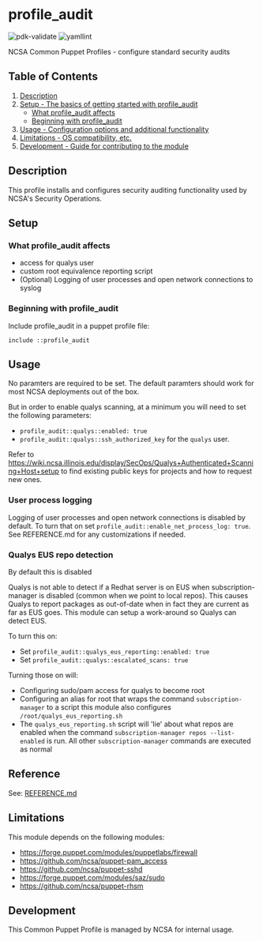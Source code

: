 # profile_audit

![pdk-validate](https://github.com/ncsa/puppet-profile_audit/workflows/pdk-validate/badge.svg)
![yamllint](https://github.com/ncsa/puppet-profile_audit/workflows/yamllint/badge.svg)

NCSA Common Puppet Profiles - configure standard security audits

## Table of Contents

1. [Description](#description)
1. [Setup - The basics of getting started with profile_audit](#setup)
    * [What profile_audit affects](#what-profile_audit-affects)
    * [Beginning with profile_audit](#beginning-with-profile_audit)
1. [Usage - Configuration options and additional functionality](#usage)
1. [Limitations - OS compatibility, etc.](#limitations)
1. [Development - Guide for contributing to the module](#development)

## Description

This profile installs and configures security auditing functionality used by NCSA's Security Operations.

## Setup

### What profile_audit affects

* access for qualys user
* custom root equivalence reporting script
* (Optional) Logging of user processes and open network connections to syslog

### Beginning with profile_audit

Include profile_audit in a puppet profile file:
```
include ::profile_audit
```

## Usage

No paramters are required to be set. The default paramters should work for most NCSA deployments out of the box.

But in order to enable qualys scanning, at a minimum you will need to set the following parameters:
* `profile_audit::qualys::enabled: true`
* `profile_audit::qualys::ssh_authorized_key` for the `qualys` user.

Refer to https://wiki.ncsa.illinois.edu/display/SecOps/Qualys+Authenticated+Scanning+Host+setup to find existing public keys for projects and how to request new ones.

### User process logging
Logging of user processes and open network connections is disabled by default. To turn that on set `profile_audit::enable_net_process_log: true`. See REFERENCE.md for any customizations if needed.

### Qualys EUS repo detection
By default this is disabled

Qualys is not able to detect if a Redhat server is on EUS when subscription-manager is disabled (common when we point to local repos). This causes Qualys to report packages as out-of-date when in fact they are current as far as EUS goes. This module can setup a work-around so Qualys can detect EUS.

To turn this on:
* Set `profile_audit::qualys_eus_reporting::enabled: true`
* Set `profile_audit::qualys::escalated_scans: true`

Turning those on will:
* Configuring sudo/pam access for qualys to become root
* Configuring an alias for root that wraps the command `subscription-manager` to a script this module also configures `/root/qualys_eus_reporting.sh`
* The `qualys_eus_reporting.sh` script will 'lie' about what repos are enabled when the command `subscription-manager repos --list-enabled` is run. All other `subscription-manager` commands are executed as normal


## Reference

See: [REFERENCE.md](REFERENCE.md)

## Limitations

This module depends on the following modules:
- https://forge.puppet.com/modules/puppetlabs/firewall
- https://github.com/ncsa/puppet-pam_access
- https://github.com/ncsa/puppet-sshd
- https://forge.puppet.com/modules/saz/sudo
- https://github.com/ncsa/puppet-rhsm

## Development

This Common Puppet Profile is managed by NCSA for internal usage.
